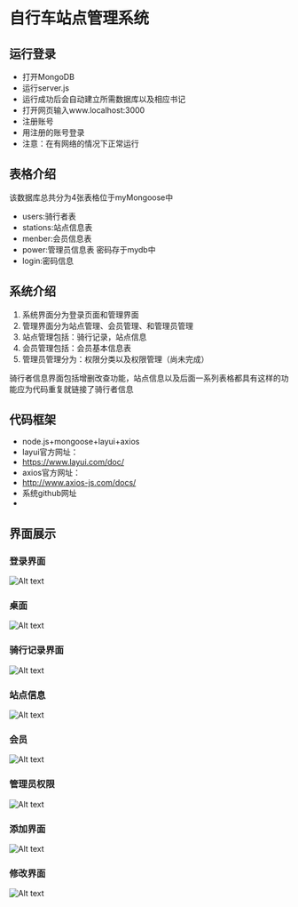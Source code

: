 # 自行车站点管理系统

## 运行登录
- 打开MongoDB
- 运行server.js
- 运行成功后会自动建立所需数据库以及相应书记
- 打开网页输入www.localhost:3000
- 注册账号
- 用注册的账号登录
- 注意：在有网络的情况下正常运行

## 表格介绍
该数据库总共分为4张表格位于myMongoose中
- users:骑行者表
- stations:站点信息表
- menber:会员信息表
- power:管理员信息表
密码存于mydb中
- login:密码信息

## 系统介绍
1. 系统界面分为登录页面和管理界面
2. 管理界面分为站点管理、会员管理、和管理员管理
3. 站点管理包括：骑行记录，站点信息
4. 会员管理包括：会员基本信息表
5. 管理员管理分为：权限分类以及权限管理（尚未完成）

骑行者信息界面包括增删改查功能，站点信息以及后面一系列表格都具有这样的功能应为代码重复就链接了骑行者信息

## 代码框架
- node.js+mongoose+layui+axios
- layui官方网址：
- https://www.layui.com/doc/
- axios官方网址：
- http://www.axios-js.com/docs/
- 系统github网址
- 


## 界面展示
### 登录界面
![Alt text](/images/login.png)
### 桌面
![Alt text](/images/desk.png)
### 骑行记录界面
![Alt text](/images/users.png)
### 站点信息
![Alt text](/images/station.png)
### 会员
![Alt text](/images/menbers.png)
### 管理员权限
![Alt text](/images/guan.png)
### 添加界面
![Alt text](/images/add.png)
### 修改界面
![Alt text](/images/change.png)